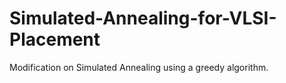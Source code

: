 # Simulated-Annealing-for-VLSI-Placement
Modification on Simulated Annealing using a greedy algorithm.
